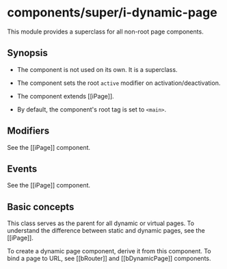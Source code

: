 # components/super/i-dynamic-page

This module provides a superclass for all non-root page components.

## Synopsis

* The component is not used on its own. It is a superclass.

* The component sets the root `active` modifier on activation/deactivation.

* The component extends [[iPage]].

* By default, the component's root tag is set to `<main>`.

## Modifiers

See the [[iPage]] component.

## Events

See the [[iPage]] component.

## Basic concepts

This class serves as the parent for all dynamic or virtual pages.
To understand the difference between static and dynamic pages, see the [[iPage]].

To create a dynamic page component, derive it from this component.
To bind a page to URL, see [[bRouter]] and [[bDynamicPage]] components.
